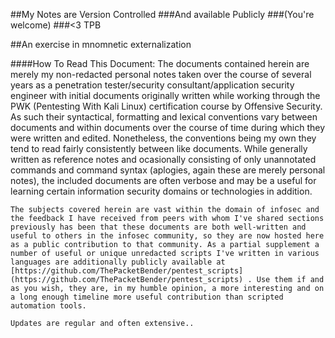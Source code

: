 ##My Notes are Version Controlled
###And available Publicly
###(You're welcome)
###\<3 TPB

##An exercise in mnomnetic externalization

####How To Read This Document:
	The documents contained herein are merely my non-redacted personal notes taken over the course of several years as a penetration tester/security consultant/application security engineer with initial documents originally written while working through the PWK (Pentesting With Kali Linux) certification course by Offensive Security. As such their syntactical, formatting and lexical conventions vary between documents and within documents over the course of time during which they were written and edited. Nonetheless, the conventions being my own they tend to read fairly consistently between like documents. While generally written as reference notes and ocasionally consisting of only unannotated commands and command syntax (aplogies, again these are merely personal notes), the included documents are often verbose and may be a useful for learning certain information security domains or technologies in addition.
	
	The subjects covered herein are vast within the domain of infosec and the feedback I have received from peers with whom I've shared sections previously has been that these documents are both well-written and useful to others in the infosec community, so they are now hosted here as a public contribution to that community. As a partial supplement a number of useful or unique unredacted scripts I've written in various languages are additionally publicly available at [https://github.com/ThePacketBender/pentest_scripts](https://github.com/ThePacketBender/pentest_scripts) . Use them if and as you wish, they are, in my humble opinion, a more interesting and on a long enough timeline more useful contribution than scripted automation tools.
	
	Updates are regular and often extensive..

